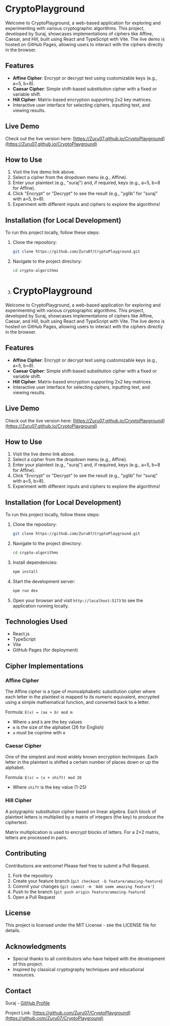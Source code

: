 # CryptoPlayground

Welcome to CryptoPlayground, a web-based application for exploring and experimenting with various cryptographic algorithms. This project, developed by Suraj, showcases implementations of ciphers like Affine, Caesar, and Hill, built using React and TypeScript with Vite. The live demo is hosted on GitHub Pages, allowing users to interact with the ciphers directly in the browser.

## Features
- **Affine Cipher**: Encrypt or decrypt text using customizable keys (e.g., a=5, b=8).
- **Caesar Cipher**: Simple shift-based substitution cipher with a fixed or variable shift.
- **Hill Cipher**: Matrix-based encryption supporting 2x2 key matrices.
- Interactive user interface for selecting ciphers, inputting text, and viewing results.

## Live Demo
Check out the live version here: [https://Zuru07.github.io/CryptoPlayground](https://Zuru07.github.io/CryptoPlayground)

## How to Use
1. Visit the live demo link above.
2. Select a cipher from the dropdown menu (e.g., Affine).
3. Enter your plaintext (e.g., "suraj") and, if required, keys (e.g., a=5, b=8 for Affine).
4. Click "Encrypt" or "Decrypt" to see the result (e.g., "yglib" for "suraj" with a=5, b=8).
5. Experiment with different inputs and ciphers to explore the algorithms!

## Installation (for Local Development)
To run this project locally, follow these steps:

1. Clone the repository:
   ```bash
   git clone https://github.com/Zuru07/CryptoPlayground.git
2. Navigate to the project directory:
   ```bash
   cd crypto-algorithms
3. # CryptoPlayground
Welcome to CryptoPlayground, a web-based application for exploring and experimenting with various cryptographic algorithms. This project, developed by Suraj, showcases implementations of ciphers like Affine, Caesar, and Hill, built using React and TypeScript with Vite. The live demo is hosted on GitHub Pages, allowing users to interact with the ciphers directly in the browser.
## Features
- **Affine Cipher**: Encrypt or decrypt text using customizable keys (e.g., a=5, b=8).
- **Caesar Cipher**: Simple shift-based substitution cipher with a fixed or variable shift.
- **Hill Cipher**: Matrix-based encryption supporting 2x2 key matrices.
- Interactive user interface for selecting ciphers, inputting text, and viewing results.
## Live Demo
Check out the live version here: [https://Zuru07.github.io/CryptoPlayground](https://Zuru07.github.io/CryptoPlayground)
## How to Use
1. Visit the live demo link above.
2. Select a cipher from the dropdown menu (e.g., Affine).
3. Enter your plaintext (e.g., "suraj") and, if required, keys (e.g., a=5, b=8 for Affine).
4. Click "Encrypt" or "Decrypt" to see the result (e.g., "yglib" for "suraj" with a=5, b=8).
5. Experiment with different inputs and ciphers to explore the algorithms!
## Installation (for Local Development)
To run this project locally, follow these steps:
1. Clone the repository:
   ```bash
   git clone https://github.com/Zuru07/CryptoPlayground.git
   ```
2. Navigate to the project directory:
   ```bash
   cd crypto-algorithms
   ```
3. Install dependencies:
   ```bash
   npm install
   ```
4. Start the development server:
   ```bash
   npm run dev
   ```
5. Open your browser and visit `http://localhost:5173` to see the application running locally.


## Technologies Used
- React.js
- TypeScript
- Vite
- GitHub Pages (for deployment)

## Cipher Implementations
### Affine Cipher
The Affine cipher is a type of monoalphabetic substitution cipher where each letter in the plaintext is mapped to its numeric equivalent, encrypted using a simple mathematical function, and converted back to a letter.

Formula: `E(x) = (ax + b) mod m`
- Where `a` and `b` are the key values
- `m` is the size of the alphabet (26 for English)
- `a` must be coprime with `m`

### Caesar Cipher
One of the simplest and most widely known encryption techniques. Each letter in the plaintext is shifted a certain number of places down or up the alphabet.

Formula: `E(x) = (x + shift) mod 26`
- Where `shift` is the key value (1-25)

### Hill Cipher
A polygraphic substitution cipher based on linear algebra. Each block of plaintext letters is multiplied by a matrix of integers (the key) to produce the ciphertext.

Matrix multiplication is used to encrypt blocks of letters. For a 2×2 matrix, letters are processed in pairs.

## Contributing
Contributions are welcome! Please feel free to submit a Pull Request.

1. Fork the repository
2. Create your feature branch (`git checkout -b feature/amazing-feature`)
3. Commit your changes (`git commit -m 'Add some amazing feature'`)
4. Push to the branch (`git push origin feature/amazing-feature`)
5. Open a Pull Request

## License
This project is licensed under the MIT License - see the LICENSE file for details.

## Acknowledgments
- Special thanks to all contributors who have helped with the development of this project.
- Inspired by classical cryptography techniques and educational resources.

## Contact
Suraj - [GitHub Profile](https://github.com/Zuru07)

Project Link: [https://github.com/Zuru07/CryptoPlayground](https://github.com/Zuru07/CryptoPlayground)
